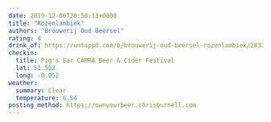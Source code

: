 ```yaml
---
date: 2019-12-06T20:58:13+0000
title: "Rozenlambiek"
authors: "Brouwerij Oud Beersel"
rating: 4
drink_of: https://untappd.com/b/brouwerij-oud-beersel-rozenlambiek/2832722
checkin:
  title: Pig's Ear CAMRA Beer & Cider Festival
  lat: 51.552
  long: -0.052
weather:
  summary: Clear
  temperature: 6.54
posting_method: https://ownyourbeer.chrisburnell.com
---
```

